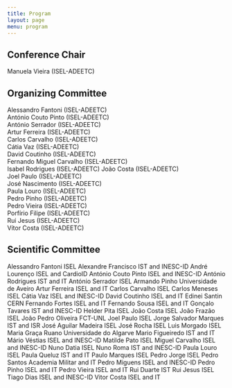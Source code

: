 ```yaml
---
title: Program
layout: page
menu: program
---
```


## Conference Chair 

Manuela Vieira (ISEL-ADEETC) 

## <a name="program-organizing-committee">Organizing Committee</a>

Alessandro Fantoni (ISEL-ADEETC)  
António Couto Pinto (ISEL-ADEETC)  
António Serrador (ISEL-ADEETC)  
Artur Ferreira (ISEL-ADEETC)  
Carlos Carvalho (ISEL-ADEETC)  
Cátia Vaz (ISEL-ADEETC)  
David Coutinho (ISEL-ADEETC)  
Fernando Miguel Carvalho (ISEL-ADEETC)  
Isabel Rodrigues (ISEL-ADEETC)
João Costa (ISEL-ADEETC)  
Joel Paulo (ISEL-ADEETC)  
José Nascimento (ISEL-ADEETC)  
Paula Louro (ISEL-ADEETC)  
Pedro Pinho (ISEL-ADEETC)  
Pedro Vieira (ISEL-ADEETC)  
Porfírio Filipe (ISEL-ADEETC)  
Rui Jesus (ISEL-ADEETC)  
Vítor Costa (ISEL-ADEETC)

## <a name="program-scientific-committee">Scientific Committee</a>

Alessandro Fantoni    ISEL
Alexandre Francisco    IST and INESC-ID
André Lourenço    ISEL and CardioID
António Couto Pinto    ISEL and INESC-ID
António Rodrigues    IST and IT
António Serrador    ISEL
Armando Pinho    Universidade de Aveiro
Artur Ferreira    ISEL and IT
Carlos Carvalho    ISEL
Carlos Meneses    ISEL
Cátia Vaz    ISEL and INESC-ID
David Coutinho    ISEL and IT
Edinei Santin    CERN
Fernando Fortes    ISEL and IT
Fernando Sousa    ISEL and IT
Gonçalo Tavares    IST and INESC-ID
Helder Pita    ISEL
João Costa    ISEL
João Frazão    ISEL
João Pedro Oliveira    FCT-UNL
Joel Paulo    ISEL
Jorge Salvador Marques     IST and ISR
José Aguilar Madeira     ISEL
José Rocha    ISEL
Luis Morgado    ISEL
Maria Graça Ruano    Universidade do Algarve
Mario Figueiredo    IST and IT
Mário Véstias    ISEL and INESC-ID
Matilde Pato    ISEL
Miguel Carvalho    ISEL and INESC-ID
Nuno Datia    ISEL
Nuno Roma    IST and INESC-ID
Paula Louro    ISEL
Paula Queluz    IST and IT
Paulo Marques    ISEL
Pedro Jorge    ISEL
Pedro Santos    Academia Militar and IT
Pedro Miguens    ISEL and INESC-ID
Pedro Pinho    ISEL and IT
Pedro Vieira    ISEL and IT
Rui Duarte    IST
Rui Jesus    ISEL
Tiago Dias    ISEL and INESC-ID
Vitor Costa    ISEL and IT
